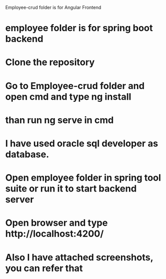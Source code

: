 Employee-crud folder is for Angular Frontend
# employee folder is for spring boot backend
# Clone the repository
# Go to Employee-crud folder and open cmd and type ng install
# than run ng serve in cmd
# I have used  oracle sql developer as database.
# Open employee folder in spring tool suite or run it to start backend server
# Open browser and type http://localhost:4200/
# Also I have attached screenshots, you can refer that
